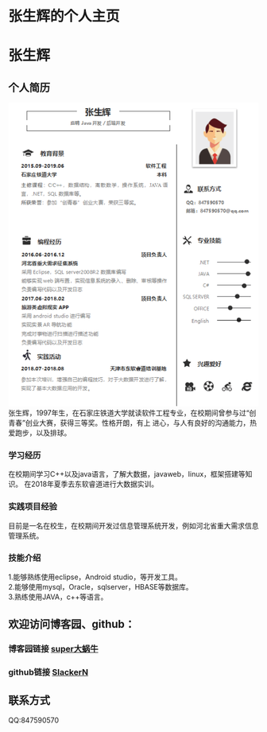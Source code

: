 # 张生辉的个人主页


# 张生辉

## 个人简历
  ![个人简历](https://github.com/SlackerN/SlackerN.github.io/blob/master/jianli/jl.png)<br>
  张生辉，1997年生，在石家庄铁道大学就读软件工程专业，在校期间曾参与过“创青春”创业大赛，获得三等奖。性格开朗，有上
  进心，与人有良好的沟通能力，热爱跑步，以及排球。
### 学习经历
  在校期间学习C++以及java语言，了解大数据，javaweb，linux，框架搭建等知识。
  在2018年夏季去东软睿道进行大数据实训。
### 实践项目经验
  目前是一名在校生，在校期间开发过信息管理系统开发，例如河北省重大需求信息管理系统。
### 技能介绍
  1.能够熟练使用eclipse，Android studio，等开发工具。<br>
  2.能够使用mysql，Oracle，sqlserver，HBASE等数据库。<br>
  3.熟练使用JAVA，c++等语言。

## 欢迎访问博客园、github：
### 博客园链接 [super大蜗牛](https://www.cnblogs.com/shenghuizhang/)
### github链接 [SlackerN](https://github.com/SlackerN)

## 联系方式
  QQ:847590570

